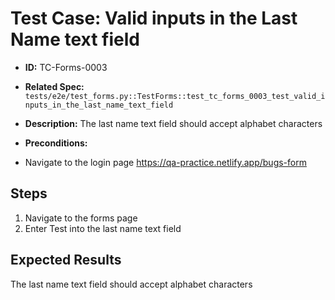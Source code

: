 # Test Case: Valid inputs in the Last Name text field
- **ID:** TC-Forms-0003
- **Related Spec:** `tests/e2e/test_forms.py::TestForms::test_tc_forms_0003_test_valid_inputs_in_the_last_name_text_field`
- **Description:** The last name text field should accept alphabet characters 

- **Preconditions:**
- Navigate to the login page https://qa-practice.netlify.app/bugs-form

## Steps 
1. Navigate to the forms page 
2. Enter Test into the last name text field


## Expected Results
The last name text field should accept alphabet characters 
